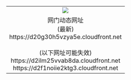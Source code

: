 ﻿<table>
  <tr></tr>
  <tr><td colspan=2 align=center><img src="https://d20g30h5vzya5e.cloudfront.net/Up/oGate.jpg" /></td></tr>
  <tr><td colspan=2 align=center>网门动态网址<br/>(最新)
<br>https://d20g30h5vzya5e.cloudfront.net
<br/><br/>(以下网址可能失效)
<br>https://d2ilm25vvab8da.cloudfront.net
<br>https://d2f1noiie2ktg3.cloudfront.net
    </td>
  </tr>
</table>
